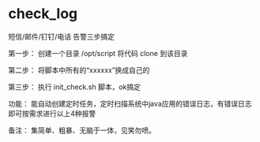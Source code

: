 # check_log
短信/邮件/钉钉/电话 告警三步搞定

第一步：
  创建一个目录 /opt/script 将代码 clone 到该目录
  
第二步：
  将脚本中所有的“xxxxxx”换成自己的
  
第三步：
  执行 init_check.sh 脚本，ok搞定

功能：
  能自动创建定时任务，定时扫描系统中java应用的错误日志，有错误日志即可按需求进行以上4种报警

备注：
  集简单、粗暴、无脑于一体，见笑勿喷。
